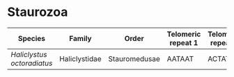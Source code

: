 # Staurozoa

| Species | Family | Order | Telomeric repeat 1 | Telomeric repeat 2 | Data type |
| -- | --- | --- | --- | --- | --- |
| *Haliclystus octoradiatus* | Haliclystidae | Stauromedusae | AATAAT | ACTAT | pacbio |

